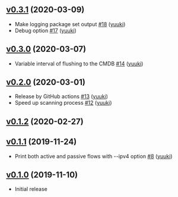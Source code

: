 ## [v0.3.1](https://github.com/yuuki/transtracer/compare/v0.3.0...v0.3.1) (2020-03-09)

* Make logging package set output [#18](https://github.com/yuuki/transtracer/pull/18) ([yuuki](https://github.com/yuuki))
* Debug option [#17](https://github.com/yuuki/transtracer/pull/17) ([yuuki](https://github.com/yuuki))

## [v0.3.0](https://github.com/yuuki/transtracer/compare/v0.2.0...v0.3.0) (2020-03-07)

* Variable interval of flushing to the CMDB [#14](https://github.com/yuuki/transtracer/pull/14) ([yuuki](https://github.com/yuuki))

## [v0.2.0](https://github.com/yuuki/transtracer/compare/v0.1.2...v0.2.0) (2020-03-01)

* Release by GitHub actions [#13](https://github.com/yuuki/transtracer/pull/13) ([yuuki](https://github.com/yuuki))
* Speed up scanning process [#12](https://github.com/yuuki/transtracer/pull/12) ([yuuki](https://github.com/yuuki))

## [v0.1.2](https://github.com/yuuki/transtracer/compare/v0.1.2...v0.1.2) (2020-02-27)


## [v0.1.1](https://github.com/yuuki/transtracer/compare/v0.1.0...v0.1.1) (2019-11-24)

* Print both active and passive flows with --ipv4 option [#8](https://github.com/yuuki/transtracer/pull/8) ([yuuki](https://github.com/yuuki))

## [v0.1.0](https://github.com/yuuki/transtracer/compare/f3c6ecd52904...v0.1.0) (2019-11-10)

* Initial release
